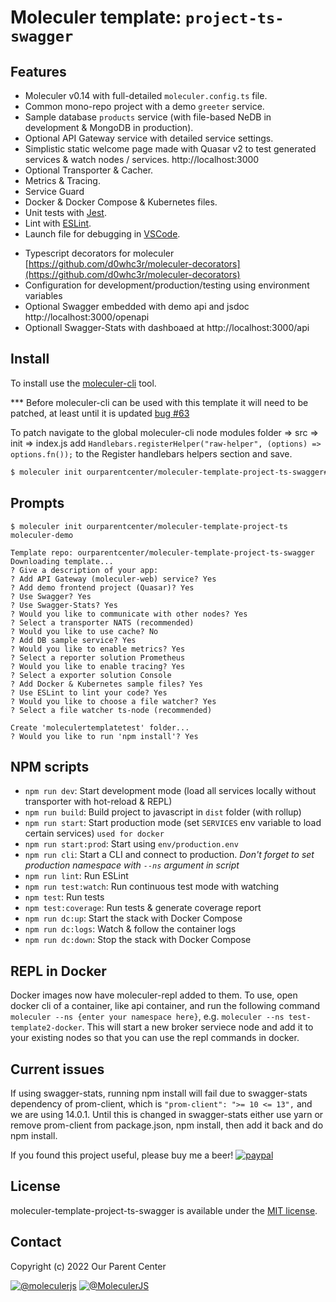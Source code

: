 # Moleculer template: `project-ts-swagger`
<!-- :mortar_board: Moleculer-based microservices project template for typescript with swagger. [Live demo on now.sh](https://moleculer-demo-project-ts.now.sh/) -->

## Features
- Moleculer v0.14 with full-detailed `moleculer.config.ts` file.
- Common mono-repo project with a demo `greeter` service.
- Sample database `products` service (with file-based NeDB in development & MongoDB in production).
- Optional API Gateway service with detailed service settings.
- Simplistic static welcome page made with Quasar v2 to test generated services & watch nodes / services. http://localhost:3000
- Optional Transporter & Cacher.
- Metrics & Tracing.
- Service Guard
- Docker & Docker Compose & Kubernetes files.
- Unit tests with [Jest](http://facebook.github.io/jest/).
- Lint with [ESLint](http://eslint.org/).
- Launch file for debugging in [VSCode](https://code.visualstudio.com/).
<!-- - User auth with JWT authentication sample -->
- Typescript decorators for moleculer [https://github.com/d0whc3r/moleculer-decorators](https://github.com/d0whc3r/moleculer-decorators)
- Configuration for development/production/testing using environment variables
- Optional Swagger embedded with demo api and jsdoc http://localhost:3000/openapi
- Optionall Swagger-Stats with dashboaed at http://localhost:3000/api


## Install
To install use the [moleculer-cli](https://github.com/moleculerjs/moleculer-cli) tool.

*** Before moleculer-cli can be used with this template it will need to be patched, at least until it is updated [bug #63](https://github.com/moleculerjs/moleculer-cli/issues/63)

To patch navigate to the global moleculer-cli node modules folder => src => init => index.js
add `Handlebars.registerHelper("raw-helper", (options) => options.fn());` to the Register handlebars helpers section and save. 

```bash
$ moleculer init ourparentcenter/moleculer-template-project-ts-swagger#main my-project
```

## Prompts
```
$ moleculer init ourparentcenter/moleculer-template-project-ts moleculer-demo

Template repo: ourparentcenter/moleculer-template-project-ts-swagger
Downloading template...
? Give a description of your app:
? Add API Gateway (moleculer-web) service? Yes
? Add demo frontend project (Quasar)? Yes
? Use Swagger? Yes
? Use Swagger-Stats? Yes
? Would you like to communicate with other nodes? Yes
? Select a transporter NATS (recommended)
? Would you like to use cache? No
? Add DB sample service? Yes
? Would you like to enable metrics? Yes
? Select a reporter solution Prometheus
? Would you like to enable tracing? Yes
? Select a exporter solution Console
? Add Docker & Kubernetes sample files? Yes
? Use ESLint to lint your code? Yes
? Would you like to choose a file watcher? Yes
? Select a file watcher ts-node (recommended)

Create 'moleculertemplatetest' folder...
? Would you like to run 'npm install'? Yes
```

## NPM scripts
- `npm run dev`: Start development mode (load all services locally without transporter with hot-reload & REPL)
- `npm run build`: Build project to javascript in `dist` folder (with rollup)
- `npm run start`: Start production mode (set `SERVICES` env variable to load certain services) `used for docker`
- `npm run start:prod`: Start using `env/production.env`
- `npm run cli`: Start a CLI and connect to production. _Don't forget to set production namespace with `--ns` argument in script_
- `npm run lint`: Run ESLint
- `npm run test:watch`: Run continuous test mode with watching
- `npm test`: Run tests
- `npm test:coverage`: Run tests & generate coverage report
- `npm run dc:up`: Start the stack with Docker Compose
- `npm run dc:logs`: Watch & follow the container logs
- `npm run dc:down`: Stop the stack with Docker Compose

## REPL in Docker
Docker images now have moleculer-repl added to them. To use, open docker cli of a container, like api container, and run the following command `moleculer --ns {enter your namespace here}`, e.g. `moleculer --ns test-template2-docker`. This will start a new broker serviece node and add it to your existing nodes so that you can use the repl commands in docker.

## Current issues
If using swagger-stats, running npm install will fail due to swagger-stats dependency of prom-client, which is `"prom-client": ">= 10 <= 13",` and we are using 14.0.1. Until this is changed in swagger-stats either use yarn or remove prom-client from package.json, npm install, then add it back and do npm install.

If you found this project useful, please buy me a beer!
[![paypal](https://www.paypalobjects.com/en_US/i/btn/btn_donate_LG.gif)](https://www.paypal.com/donate/?business=NNWZXRYD4FMNL&no_recurring=0&item_name=If+you+found+this+project+useful%2C+please+by+me+a+beer+to+show+your+gratitude.+%5E_%5E&currency_code=USD)

## License
moleculer-template-project-ts-swagger is available under the [MIT license](https://tldrlegal.com/license/mit-license).

## Contact
Copyright (c) 2022 Our Parent Center

[![@moleculerjs](https://img.shields.io/badge/github-moleculerjs-green.svg)](https://github.com/moleculerjs) [![@MoleculerJS](https://img.shields.io/badge/twitter-MoleculerJS-blue.svg)](https://twitter.com/MoleculerJS)
